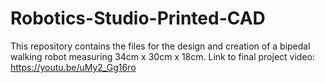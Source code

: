 # Robotics-Studio-Printed-CAD

This repository contains the files for the design and creation of a bipedal walking robot measuring 34cm x 30cm x 18cm. 
Link to final project video: https://youtu.be/uMy2_Gg16ro
